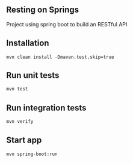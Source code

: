## Resting on Springs ##
Project using spring boot to build an RESTful API

## Installation
```
mvn clean install -Dmaven.test.skip=true
```
## Run unit tests
 ```sh
 mvn test
```
## Run integration tests
 ```sh
 mvn verify
```
## Start app
 ```sh
mvn spring-boot:run
```